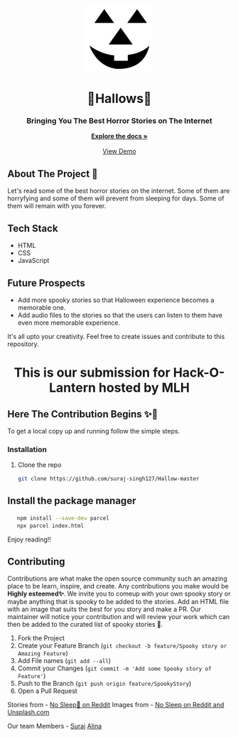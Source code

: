 <p align="center">
  <img src="hallows.svg" width= 150px height= 150px>
</p>
<h1 align="center">🎃Hallows🎃</h1>
<h3 align="center"> Bringing You The Best Horror Stories on The Internet
 </h3>
<p align="center">
    <a href="https://github.com/suraj-singh127/Hallows-master"><strong>Explore the docs »</strong></a>
    <br />
    <br />
    <a href="https://youtu.be/MfIcjO9Yz5I">View Demo</a>
  </p>
</p>

## About The Project 🎃
<p> Let's read some of the best horror stories on the internet.
                    Some of them are horryfying and some of them will prevent from sleeping for
                    days. Some of them will remain with you forever.
</p>

## Tech Stack
- HTML
- CSS
- JavaScript

## Future Prospects
- Add more spooky stories so that Halloween experience becomes a memorable one.
- Add audio files to the stories so that the users can listen to them have even more memorable experience. <br/>
<p>It's all upto your creativity. Feel free to create issues and contribute to this repository.</p>

<h1 align="center"> This is our submission for Hack-O-Lantern hosted by MLH</h1>

## Here The Contribution Begins ✨🎉

To get a local copy up and running follow the simple steps.

### Installation

1. Clone the repo
   ```sh
   git clone https://github.com/suraj-singh127/Hallow-master
   ```
## Install the package manager 
```sh
   npm install --save-dev parcel
   npx parcel index.html
   ```
   Enjoy reading!!
   
## Contributing

Contributions are what make the open source community such an amazing place to be learn, inspire, and create. Any contributions you make would be **Highly esteemed✨**.
We invite you to comeup with your own spooky story or maybe anything that is spooky to be added to the stories.
Add an HTML file with an image that suits the best for you story and make a PR.
Our maintainer will notice your contribution and will review your work which can then be added to the curated list of spooky stories 🎃.

1. Fork the Project
2. Create your Feature Branch (`git checkout -b feature/Spooky story or Amazing Feature`)
3. Add File names (`git add --all`)
4. Commit your Changes (`git commit -m 'Add some Spooky story of Feature'`)
5. Push to the Branch (`git push origin feature/SpookyStory`)
6. Open a Pull Request

Stories from  - <a href = "https://www.reddit.com/r/nosleep/" > No Sleep🎃 on Reddit</a>
Images from - <a href = "https://unsplash.com/" > No Sleep on Reddit and Unsplash.com</a>

Our team Members - 
<a href = "https://github.com/suraj-singh127" >Suraj</a>
<a href = "https://github.com/ahleena" >Alina</a>
